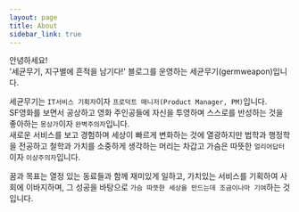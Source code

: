 ```yaml
---
layout: page
title: About
sidebar_link: true
---
```



안녕하세요!<br/>
'세균무기, 지구별에 흔적을 남기다!' 블로그를 운영하는 세균무기(germweapon)입니다.

세균무기는 `IT서비스 기획자`이자 `프로덕트 매니저(Product Manager, PM)`입니다.<br/>
SF영화를 보면서 공상하고 영화 주인공들에 자신을 투영하며 스스로를 반성하는 것을 좋아하는 `몽상가`이자 `완벽주의자`입니다.<br/>
새로운 서비스를 보고 경험하며 세상이 빠르게 변화하는 것에 열광하지만 법학과 행정학을 전공하고 철학과 가치를 소중하게 생각하는 머리는 차갑고 가슴은 따뜻한 `얼리어답터`이자 `이상주의자`입니다.

꿈과 목표는 열정 있는 동료들과 함께 재미있게 일하고, 가치있는 서비스를 기획하여 사회에 이바지하며, 그 성공을 바탕으로 `가슴 따뜻한 세상을 만드는데 조금이나마 기여`하는 것입니다. 
